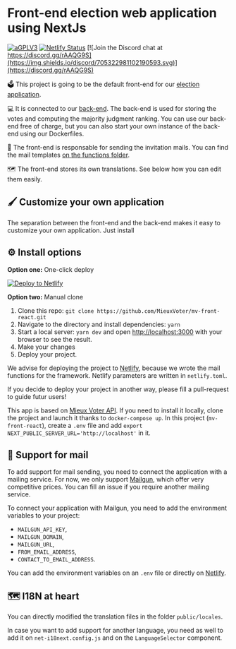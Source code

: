 # Front-end election web application using NextJs

[![aGPLV3](https://img.shields.io/github/license/MieuxVoter/mv-front-react)](./LICENSE.md)
[![Netlify Status](https://api.netlify.com/api/v1/badges/1c670694-5867-4cfd-9d72-501ae4978bb2/deploy-status)](https://app.netlify.com/sites/mieuxvoter-next/deploys)
[![Join the Discord chat at https://discord.gg/rAAQG9S](https://img.shields.io/discord/705322981102190593.svg)](https://discord.gg/rAAQG9S)

:ballot_box: This project is going to be the default front-end for our [election application](https://app.mieuxvoter.fr).

:computer: It is connected to our [back-end](https://github.com/MieuxVoter/mv-api-server-apiplatform). The back-end is used for storing the votes and computing the majority judgment ranking. You can use our back-end free of charge, but you can also start your own instance of the back-end using our Dockerfiles.

:incoming_envelope: The front-end is responsable for sending the invitation mails. You can find the mail templates [on the functions folder](./functions/send-invite-email).

:world_map: The front-end stores its own translations. See below how you can edit them easily.

## :paintbrush: Customize your own application

The separation between the front-end and the back-end makes it easy to customize your own application. Just install

## :gear: Install options

**Option one:** One-click deploy

[![Deploy to Netlify](https://www.netlify.com/img/deploy/button.svg)](https://app.netlify.com/start/deploy?repository=https://github.com/MieuxVoter/mv-front-react&utm_source=github)

**Option two:** Manual clone

1. Clone this repo: `git clone https://github.com/MieuxVoter/mv-front-react.git`
2. Navigate to the directory and install dependencies: `yarn`
3. Start a local server: `yarn dev` and open [http://localhost:3000](http://localhost:3000) with your browser to see the result.
4. Make your changes
5. Deploy your project.

We advise for deploying the project to [Netlify](https://netlify.com), because we wrote the mail functions for the framework. Netlify parameters are written in `netlify.toml`.

If you decide to deploy your project in another way, please fill a pull-request to guide futur users!

This app is based on [Mieux Voter API](https://github.com/MieuxVoter/mv-api-server-apiplatform/). If you need to install it locally, clone the project and launch it thanks to `docker-compose up`. In this project (`mv-front-react`), create a `.env` file and add `export NEXT_PUBLIC_SERVER_URL='http://localhost'` in it.

## :incoming_envelope: Support for mail

To add support for mail sending, you need to connect the application with a mailing service. For now, we only support [Mailgun](mailgun.com), which offer very competitive prices. You can fill an issue if you require another mailing service.

To connect your application with Mailgun, you need to add the environment variables to your project:

- `MAILGUN_API_KEY`,
- `MAILGUN_DOMAIN`,
- `MAILGUN_URL`,
- `FROM_EMAIL_ADDRESS`,
- `CONTACT_TO_EMAIL_ADDRESS`.

You can add the environment variables on an `.env` file or directly on [Netlify](https://docs.netlify.com/configure-builds/environment-variables/).

## :world_map: I18N at heart

You can directly modified the translation files in the folder `public/locales`.

In case you want to add support for another language, you need as well to add it on `net-i18next.config.js` and on the `LanguageSelector` component.
